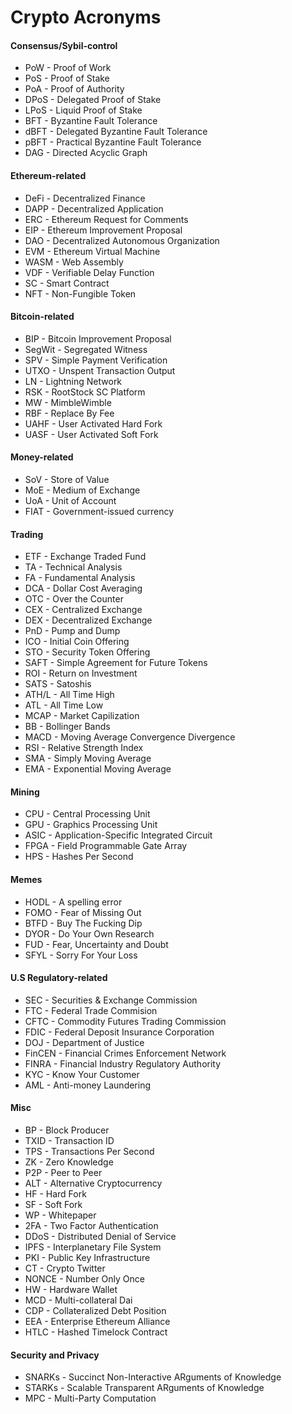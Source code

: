 # Crypto Acronyms

#### Consensus/Sybil-control

* PoW - Proof of Work
* PoS - Proof of Stake
* PoA - Proof of Authority
* DPoS - Delegated Proof of Stake
* LPoS - Liquid Proof of Stake
* BFT - Byzantine Fault Tolerance
* dBFT - Delegated Byzantine Fault Tolerance
* pBFT - Practical Byzantine Fault Tolerance
* DAG - Directed Acyclic Graph

#### Ethereum-related

* DeFi - Decentralized Finance
* DAPP - Decentralized Application
* ERC - Ethereum Request for Comments
* EIP - Ethereum Improvement Proposal
* DAO - Decentralized Autonomous Organization
* EVM - Ethereum Virtual Machine
* WASM - Web Assembly
* VDF - Verifiable Delay Function
* SC - Smart Contract
* NFT - Non-Fungible Token

#### Bitcoin-related

* BIP - Bitcoin Improvement Proposal
* SegWit - Segregated Witness
* SPV - Simple Payment Verification
* UTXO - Unspent Transaction Output
* LN - Lightning Network
* RSK - RootStock SC Platform
* MW - MimbleWimble
* RBF - Replace By Fee
* UAHF - User Activated Hard Fork
* UASF - User Activated Soft Fork

#### Money-related

* SoV - Store of Value
* MoE - Medium of Exchange
* UoA - Unit of Account
* FIAT - Government-issued currency

#### Trading

* ETF - Exchange Traded Fund
* TA - Technical Analysis
* FA - Fundamental Analysis
* DCA - Dollar Cost Averaging
* OTC - Over the Counter
* CEX - Centralized Exchange
* DEX - Decentralized Exchange
* PnD - Pump and Dump
* ICO - Initial Coin Offering
* STO - Security Token Offering
* SAFT - Simple Agreement for Future Tokens 
* ROI - Return on Investment
* SATS - Satoshis
* ATH/L - All Time High
* ATL - All Time Low
* MCAP - Market Capilization
* BB - Bollinger Bands
* MACD - Moving Average Convergence Divergence
* RSI - Relative Strength Index
* SMA - Simply Moving Average
* EMA - Exponential Moving Average

#### Mining

* CPU - Central Processing Unit
* GPU - Graphics Processing Unit
* ASIC - Application-Specific Integrated Circuit
* FPGA - Field Programmable Gate Array
* HPS - Hashes Per Second

#### Memes

* HODL - A spelling error
* FOMO - Fear of Missing Out
* BTFD - Buy The Fucking Dip
* DYOR - Do Your Own Research
* FUD - Fear, Uncertainty and Doubt
* SFYL - Sorry For Your Loss

#### U.S Regulatory-related

* SEC - Securities & Exchange Commission
* FTC - Federal Trade Commision
* CFTC - Commodity Futures Trading Commission
* FDIC - Federal Deposit Insurance Corporation
* DOJ - Department of Justice
* FinCEN - Financial Crimes Enforcement Network
* FINRA - Financial Industry Regulatory Authority
* KYC - Know Your Customer
* AML - Anti-money Laundering

#### Misc

* BP - Block Producer
* TXID - Transaction ID
* TPS - Transactions Per Second
* ZK - Zero Knowledge
* P2P - Peer to Peer
* ALT - Alternative Cryptocurrency
* HF - Hard Fork
* SF - Soft Fork
* WP - Whitepaper
* 2FA - Two Factor Authentication
* DDoS - Distributed Denial of Service
* IPFS - Interplanetary File System
* PKI - Public Key Infrastructure
* CT - Crypto Twitter
* NONCE - Number Only Once
* HW - Hardware Wallet
* MCD - Multi-collateral Dai
* CDP - Collateralized Debt Position
* EEA - Enterprise Ethereum Alliance
* HTLC - Hashed Timelock Contract

#### Security and Privacy
* SNARKs - Succinct Non-Interactive ARguments of Knowledge
* STARKs - Scalable Transparent ARguments of Knowledge
* MPC - Multi-Party Computation
